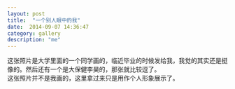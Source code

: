```yaml
---
layout: post
title:  "一个别人眼中的我"
date:  2014-09-07 14:36:47
category: gallery
description: "me"
---
```

这张照片是大学里面的一个同学画的，临近毕业的时候发给我，我觉的其实还是挺像的。然后还有一个是大保健李昊的，那张就比较逗了。    
这张照片并不是我画的，这里拿过来只是用作个人形象展示了。
